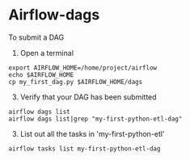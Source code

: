 # Airflow-dags

To submit a DAG

1. Open a terminal
```
export AIRFLOW_HOME=/home/project/airflow
echo $AIRFLOW_HOME
cp my_first_dag.py $AIRFLOW_HOME/dags
```

3. Verify that your DAG has been submitted
```
airflow dags list
airflow dags list|grep "my-first-python-etl-dag"
```

3. List out all the tasks in 'my-first-python-etl'
```
airflow tasks list my-first-python-etl-dag
```


